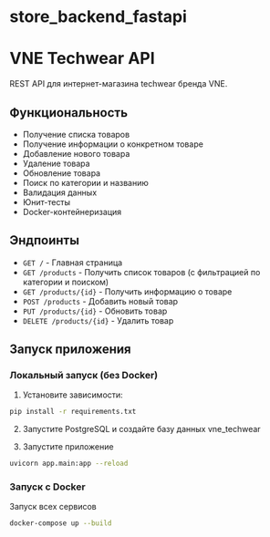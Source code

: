 # store_backend_fastapi

# VNE Techwear API

REST API для интернет-магазина techwear бренда VNE.

## Функциональность

-  Получение списка товаров
-  Получение информации о конкретном товаре
-  Добавление нового товара
-  Удаление товара
-  Обновление товара
-  Поиск по категории и названию
-  Валидация данных
-  Юнит-тесты
-  Docker-контейнеризация

## Эндпоинты

- `GET /` - Главная страница
- `GET /products` - Получить список товаров (с фильтрацией по категории и поиском)
- `GET /products/{id}` - Получить информацию о товаре
- `POST /products` - Добавить новый товар
- `PUT /products/{id}` - Обновить товар
- `DELETE /products/{id}` - Удалить товар

## Запуск приложения

### Локальный запуск (без Docker)

1. Установите зависимости:
```bash
pip install -r requirements.txt
```
2. Запустите PostgreSQL и создайте базу данных vne_techwear

3. Запустите приложение
```bash
uvicorn app.main:app --reload
```
### Запуск с Docker

Запуск всех сервисов
```bash
docker-compose up --build
```